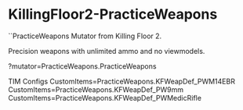 # KillingFloor2-PracticeWeapons
``PracticeWeapons Mutator from Killing Floor 2.

Precision weapons with unlimited ammo and no viewmodels.

?mutator=PracticeWeapons.PracticeWeapons

TIM Configs
CustomItems=PracticeWeapons.KFWeapDef_PWM14EBR
CustomItems=PracticeWeapons.KFWeapDef_PW9mm
CustomItems=PracticeWeapons.KFWeapDef_PWMedicRifle
